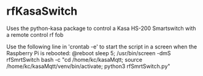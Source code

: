 # rfKasaSwitch
Uses the python-kasa package to control a Kasa HS-200 Smartswitch with a remote control rf fob

Use the following line in 'crontab -e' to start the script in a screen when the Raspberry Pi is rebooted:
@reboot sleep 5; /usr/bin/screen -dmS rfSmrtSwitch bash -c "cd /home/kc/kasaMqtt; source /home/kc/kasaMqtt/venv/bin/activate; python3 rfSmrtSwitch.py"
